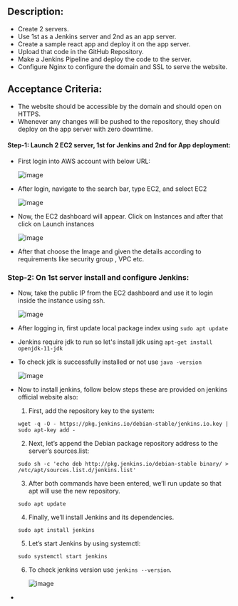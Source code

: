 ## Description:

- Create 2 servers.
- Use 1st as a Jenkins server and 2nd as an app server.
- Create a sample react app and deploy it on the app server.
- Upload that code in the GitHub Repository.
- Make a Jenkins Pipeline and deploy the code to the server.
- Configure Nginx to configure the domain and SSL to serve the website.

## Acceptance Criteria:
  
- The website should be accessible by the domain and should open on HTTPS.
- Whenever any changes will be pushed to the repository, they should deploy on the app server with zero downtime.


#### Step-1: Launch 2 EC2 server, 1st for Jenkins and 2nd for App deployment:

- First login into AWS account with below URL:

  ![image](https://user-images.githubusercontent.com/42695637/189657643-f3d15862-bc73-4e1e-ba9a-4974351b48b7.png)
  
- After login, navigate to the search bar, type EC2, and select EC2

  ![image](https://user-images.githubusercontent.com/42695637/189658124-8e56a5f8-2cad-4925-a994-b29625a9a2c8.png)
  
- Now, the EC2 dashboard will appear. Click on Instances and after that click on Launch instances
 
  ![image](https://user-images.githubusercontent.com/42695637/189660093-7d6819b7-9ca8-43be-8ad4-f3b8cc74b908.png)

- After that choose the Image and given the details according to requirements like security group , VPC etc.

### Step-2: On 1st server install and configure Jenkins:

- Now, take the public IP from the EC2 dashboard and use it to login inside the instance using ssh.
  
  ![image](https://user-images.githubusercontent.com/42695637/189661668-b1407819-e87f-47a4-8737-7d68f9f45bf4.png)

- After logging in, first update local package index using ```sudo apt update```

- Jenkins require jdk to run so let's install jdk using ```apt-get install openjdk-11-jdk```

- To check jdk is successfully installed or not use ```java -version```

  ![image](https://user-images.githubusercontent.com/42695637/189662911-b2852697-50f9-493f-a08c-ea6944b729fc.png)
  
- Now to install jenkins, follow below steps these are provided on jenkins official website also:

  1. First, add the repository key to the system:
  
  ```wget -q -O - https://pkg.jenkins.io/debian-stable/jenkins.io.key | sudo apt-key add -```
  
  2. Next, let’s append the Debian package repository address to the server’s sources.list:
  
  ```sudo sh -c 'echo deb http://pkg.jenkins.io/debian-stable binary/ > /etc/apt/sources.list.d/jenkins.list'```
  
  3. After both commands have been entered, we’ll run update so that apt will use the new repository.
  
  ```sudo apt update```
 
  4. Finally, we’ll install Jenkins and its dependencies.
    
  ```sudo apt install jenkins```
  
  5. Let’s start Jenkins by using systemctl:
  
  ```sudo systemctl start jenkins```
  
  6. To check jenkins version use ```jenkins --version```.
  
     ![image](https://user-images.githubusercontent.com/42695637/189666224-a819cf1e-641a-4aa5-9de2-e13f50db71bf.png)

  
-  
